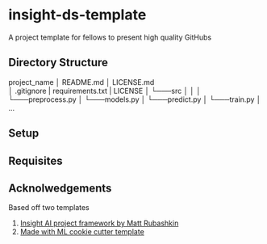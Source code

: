 # insight-ds-template
A project template for fellows to present high quality GitHubs

## Directory Structure

project_name
│   README.md
│   LICENSE.md    
│   .gitignore
|   requirements.txt
|   LICENSE
│
└───src
│   │
│   └───preprocess.py
│   └───models.py
│   └───predict.py
│   └───train.py
│       ...

## Setup

## Requisites

## Acknolwedgements

Based off two templates

1) [Insight AI project framework by Matt Rubashkin](https://github.com/mrubash1/Insight_Project_Framework)
2) [Made with ML cookie cutter template](https://github.com/madewithml/ml-app-template)
